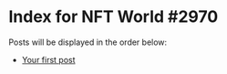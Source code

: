 # Index for NFT World #2970
Posts will be displayed in the order below:

- [Your first post](./001-first.md)

